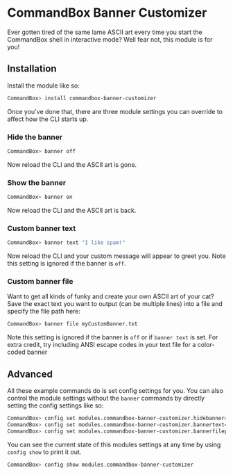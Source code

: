 ﻿# CommandBox Banner Customizer

Ever gotten tired of the same lame ASCII art every time you start the CommandBox shell in interactive mode?  Well fear not, this module is for you!

## Installation

Install the module like so:
```bash
CommandBox> install commandbox-banner-customizer
```

Once you've done that, there are three module settings you can override to affect how the CLI starts up.

### Hide the banner

```bash
CommandBox> banner off
```
Now reload the CLI and the ASCII art is gone.

### Show the banner

```bash
CommandBox> banner on
```
Now reload the CLI and the ASCII art is back.

### Custom banner text

```bash
CommandBox> banner text "I like spam!"
```
Now reload the CLI and your custom message will appear to greet you.  Note this setting is ignored if the banner is `off`.

### Custom banner file

Want to get all kinds of funky and create your own ASCII art of your cat?  Save the exact text you want to output (can be multiple lines) into a file and specify the file path here:
```bash
CommandBox> banner file myCustomBanner.txt
```
Note this setting is ignored if the banner is `off` or if `banner text` is set.  For extra credit, try including ANSI escape codes in your text file for a color-coded banner

## Advanced

All these example commands do is set config settings for you.  You can also control the module settings without the `banner` commands by directly setting the config settings like so:


```bash
CommandBox> config set modules.commandbox-banner-customizer.hidebanner=true
CommandBox> config set modules.commandbox-banner-customizer.bannertext="I like spam!"
CommandBox> config set modules.commandbox-banner-customizer.bannerfilepath="C:\\myCustomBanner.txt"
```

You can see the current state of this modules settings at any time by using `config show` to print it out.


```bash
CommandBox> config show modules.commandbox-banner-customizer
```